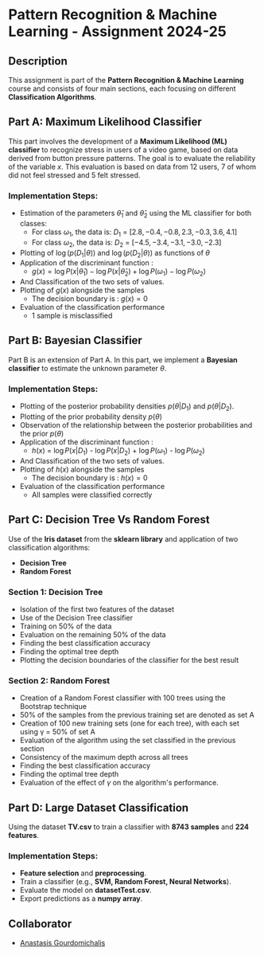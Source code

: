 # Pattern Recognition & Machine Learning - Assignment 2024-25

## Description
This assignment is part of the **Pattern Recognition & Machine Learning** course and consists of four main sections, each focusing on different **Classification Algorithms**.

## Part A: Maximum Likelihood Classifier
This part involves the development of a **Maximum Likelihood (ML) classifier** to recognize stress in users of a video game, based on data derived from button pressure patterns. The goal is to evaluate the reliability of the variable $x$. This evaluation is based on data from 12 users, 7 of whom did not feel stressed and 5 felt stressed.

### Implementation Steps:
- Estimation of the parameters $\hat{\theta}_1$ and $\hat{\theta}_2$ using the ML classifier for both classes:
  - For class ${\omega}_1$, the data is: ${D}_1$ = $[2.8,−0.4,−0.8,2.3,−0.3,3.6,4.1]$
  - For class ${\omega}_2$, the data is: ${D}_2$ = $[−4.5,−3.4,−3.1,−3.0,−2.3]$
- Plotting of $\log( p({D}_1 | \theta))$ and $\log( p({D}_2 | \theta))$ as functions of $\theta$
- Application of the discriminant function :
  - $g(x) = \log P(x | \hat{\theta}_1) - \log P(x | \hat{\theta}_2) + \log P(\omega_1) - \log P(\omega_2)$
- And Classification of the two sets of values.
- Plotting of $g(x)$ alongside the samples
  - The decision boundary is : $g(x) = 0$
- Evaluation of the classification performance
  - 1 sample is misclassified

## Part B: Bayesian Classifier
Part B is an extension of Part A. In this part, we implement a **Bayesian classifier** to estimate the unknown parameter $\theta$.

### Implementation Steps:
- Plotting of the posterior probability densities $p(\theta|D_1)$ and $p(\theta|D_2)$.
- Plotting of the prior probability density $p(\theta)$
- Observation of the relationship between the posterior probabilities and the prior $p(\theta)$
- Application of the discriminant function :
  - $h(x)$ = $\log P(x | D_1)$ - $\log P(x | D_2)$ + $\log P(\omega_1)$ - $\log P(\omega_2)$
- And Classification of the two sets of values.
- Plotting of $h(x)$ alongside the samples
  - The decision boundary is : $h(x) = 0$
- Evaluation of the classification performance
  - All samples were classified correctly

## Part C: Decision Tree Vs Random Forest
Use of the **Iris dataset** from the **sklearn library** and application of two classification algorithms:
- **Decision Tree**
- **Random Forest**

### Section 1: Decision Tree
- Isolation of the first two features of the dataset
- Use of the Decision Tree classifier
- Training on 50% of the data
- Evaluation on the remaining 50% of the data
- Finding the best classification accuracy
- Finding the optimal tree depth
- Plotting the decision boundaries of the classifier for the best result 

### Section 2: Random Forest
- Creation of a Random Forest classifier with 100 trees using the Bootstrap technique
- 50% of the samples from the previous training set are denoted as set A
- Creation of 100 new training sets (one for each tree), with each set using γ = 50% of set A
- Evaluation of the algorithm using the set classified in the previous section
- Consistency of the maximum depth across all trees
- Finding the best classification accuracy
- Finding the optimal tree depth
- Evaluation of the effect of $\gamma$ on the algorithm's performance.

## Part D: Large Dataset Classification
Using the dataset **TV.csv** to train a classifier with **8743 samples** and **224 features**.

### Implementation Steps:
- **Feature selection** and **preprocessing**.
- Train a classifier (e.g., **SVM, Random Forest, Neural Networks**).
- Evaluate the model on **datasetTest.csv**.
- Export predictions as a **numpy array**.

## Collaborator
- [Anastasis Gourdomichalis](https://github.com/anasgourd)  
